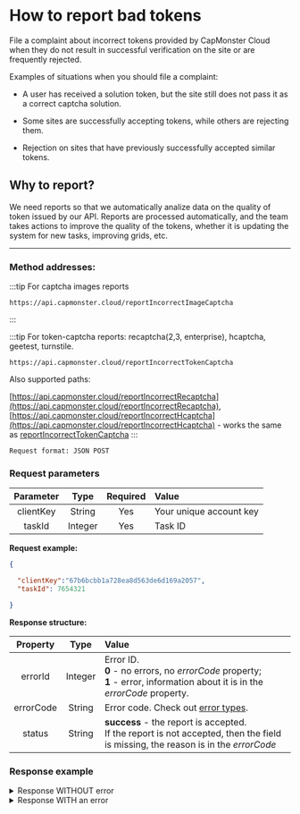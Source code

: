 ﻿# How to report bad tokens

File a complaint about incorrect tokens provided by CapMonster Cloud when they do not result in successful verification on the site or are frequently rejected.

Examples of situations when you should file a complaint:

- A user has received a solution token, but the site still does not pass it as a correct captcha solution.

- Some sites are successfully accepting tokens, while others are rejecting them.

- Rejection on sites that have previously successfully accepted similar tokens.


## **Why to report?**

We need reports so that we automatically analize data on the quality of token issued by our API. Reports are processed automatically, and the team takes actions to improve the quality of the tokens, whether it is updating the system for new tasks, improving grids, etc.

---

### **Method addresses:**


:::tip For captcha images reports
```http
https://api.capmonster.cloud/reportIncorrectImageCaptcha
```
:::


:::tip For token-captcha reports: recaptcha(2,3, enterprise), hcaptcha, geetest, turnstile.
```http
https://api.capmonster.cloud/reportIncorrectTokenCaptcha
```

Also supported paths:

[https://api.capmonster.cloud/reportIncorrectRecaptcha](https://api.capmonster.cloud/reportIncorrectRecaptcha), 
[https://api.capmonster.cloud/reportIncorrectHcaptcha](https://api.capmonster.cloud/reportIncorrectHcaptcha) - works the same as [reportIncorrectTokenCaptcha](https://api.capmonster.cloud/reportIncorrectTokenCaptcha)
:::



`Request format: JSON POST`

### **Request parameters**

| **Parameter** | **Type** | **Required** |                      **Value**                      |
| :------------------------: | :--------------: | :--------------------------------: | :------------------------------------------------------------------ |
|         clientKey         |      String      |                Yes                | Your unique account key |
|           taskId           |     Integer     |                Yes                |              Task ID              |

**Request example:**

```json
{

  "clientKey":"67b6bcbb1a728ea8d563de6d169a2057",
  "taskId": 7654321

}
```

**Response structure:**

| **Property** | **Type** |                                                                                                                 **Value**                                                                                                                 |
| :------------------------: | :--------------: | :--------------------------------------------------------------------------------------------------------------------------------------------------------------------------------------------------------------------------------------------------------- |
|          errorId          |     Integer     | Error ID.<br />**0** - no errors, no *errorCode* property;<br />**1** - error, information about it is in the *errorCode* property. |
|         errorCode         |      String      |                                                                  Error code. Check out [error types](./api-errors.md).                                                                  |
|           status           |      String      |                                           **success** - the report is accepted.<br />If the report is not accepted, then the field is missing, the reason is in the *errorCode*                           |

### **Response example**

<details>
  <summary>
    Response WITHOUT error
  </summary>

```json
{
  "errorId": 0,
  "status": "success"
}
```

</details>

<details>
  <summary>
    Response WITH an error
  </summary>

```json
{
  "errorId": 1,
  "errorCode": "ERROR_KEY_DOES_NOT_EXIST"
}
```

</details>
